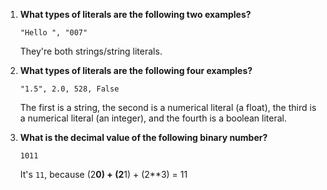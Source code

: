 1. **What types of literals are the following two examples?**
    ```
    "Hello ", "007"
    ```
    They're both strings/string literals.

2. **What types of literals are the following four examples?**
    ```
    "1.5", 2.0, 528, False
    ```
    The first is a string, the second is a numerical literal (a float), the third is a numerical literal (an integer), and the fourth is a boolean literal.

3. **What is the decimal value of the following binary number?**
    ```
    1011
    ```
    It's `11`, because (2**0) + (2**1) + (2**3) = 11

